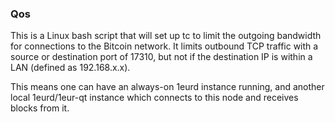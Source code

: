 ### Qos ###

This is a Linux bash script that will set up tc to limit the outgoing bandwidth for connections to the Bitcoin network. It limits outbound TCP traffic with a source or destination port of 17310, but not if the destination IP is within a LAN (defined as 192.168.x.x).

This means one can have an always-on 1eurd instance running, and another local 1eurd/1eur-qt instance which connects to this node and receives blocks from it.
